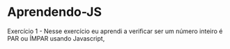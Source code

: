 # Aprendendo-JS

Exercício 1 - Nesse exercício eu aprendi a verificar ser um número inteiro é PAR ou ÍMPAR usando Javascript,
